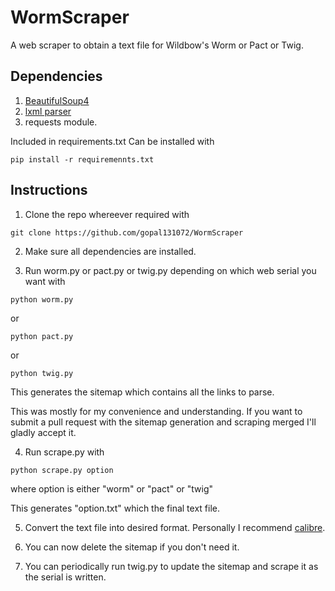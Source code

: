 # WormScraper
A web scraper to obtain a text file for Wildbow's Worm or Pact or Twig.

## Dependencies
1. [BeautifulSoup4](https://www.crummy.com/software/BeautifulSoup/bs4/doc/)
2. [lxml parser](http://lxml.de/)
3. requests module.

  Included in requirements.txt
  Can be installed with
  ```
  pip install -r requiremennts.txt
  ```

## Instructions

1. Clone the repo whereever required with
  ```
  git clone https://github.com/gopal131072/WormScraper
  ```
2. Make sure all dependencies are installed.

3. Run worm.py or pact.py or twig.py depending on which web serial you want with
  ```
  python worm.py
  ```
  or
  ```
  python pact.py
  ```
  or
  ```
  python twig.py
  ```
  This generates the sitemap which contains all the links to parse.

  This was mostly for my convenience and understanding. If you want to submit a pull request with the sitemap generation and scraping merged I'll gladly accept it.

4. Run scrape.py with
  ```
  python scrape.py option
  ```
  where option is either "worm" or "pact" or "twig"

  This generates "option.txt" which the final text file.

5. Convert the text file into desired format. Personally I recommend [calibre](https://calibre-ebook.com/).

6. You can now delete the sitemap if you don't need it.

7. You can periodically run twig.py to update the sitemap and scrape it as the serial is written.
